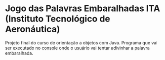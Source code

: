 # Jogo das Palavras Embaralhadas ITA (Instituto Tecnológico de Aeronáutica)

Projeto final do curso de orientação a objetos com Java.
Programa que vai ser executado no console onde o usuário vai tentar adivinhar a palavra embaralhada.
